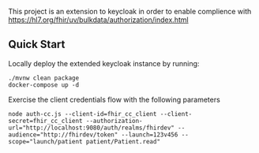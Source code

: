 This project is an extension to keycloak in order to enable complience
with https://hl7.org/fhir/uv/bulkdata/authorization/index.html


## Quick Start
Locally deploy the extended keycloak instance   by running:

    ./mvnw clean package
    docker-compose up -d

Exercise the client credentials flow with the 
following parameters

    node auth-cc.js --client-id=fhir_cc_client --client-secret=fhir_cc_client --authorization-url="http://localhost:9080/auth/realms/fhirdev" --audience="http://fhirdev/token" --launch=123v456 --scope="launch/patient patient/Patient.read"
